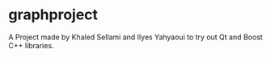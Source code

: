 # graphproject

A Project made by Khaled Sellami and Ilyes Yahyaoui to try  out Qt and Boost C++ libraries.